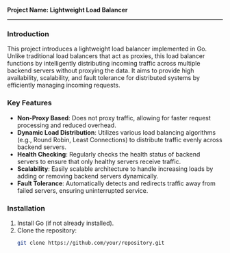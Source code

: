 **Project Name: Lightweight Load Balancer**

---

### Introduction
This project introduces a lightweight load balancer implemented in Go. Unlike traditional load balancers that act as proxies, this load balancer functions by intelligently distributing incoming traffic across multiple backend servers without proxying the data. It aims to provide high availability, scalability, and fault tolerance for distributed systems by efficiently managing incoming requests.

### Key Features
- **Non-Proxy Based**: Does not proxy traffic, allowing for faster request processing and reduced overhead.
- **Dynamic Load Distribution**: Utilizes various load balancing algorithms (e.g., Round Robin, Least Connections) to distribute traffic evenly across backend servers.
- **Health Checking**: Regularly checks the health status of backend servers to ensure that only healthy servers receive traffic.
- **Scalability**: Easily scalable architecture to handle increasing loads by adding or removing backend servers dynamically.
- **Fault Tolerance**: Automatically detects and redirects traffic away from failed servers, ensuring uninterrupted service.
  
### Installation
1. Install Go (if not already installed).
2. Clone the repository:
   ```bash
   git clone https://github.com/your/repository.git
